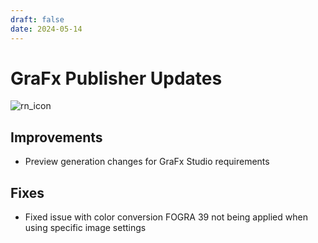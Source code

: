 ```yaml
---
draft: false
date: 2024-05-14
---
```


# GraFx Publisher Updates

![rn_icon](/assets/icon-GraFx-Publisher.svg)

<!-- more -->

## Improvements

- Preview generation changes for GraFx Studio requirements

## Fixes

- Fixed issue with color conversion FOGRA 39 not being applied when using specific image settings

